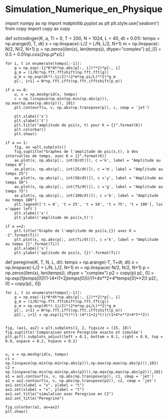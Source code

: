 # Simulation_Numerique_en_Physique

import numpy as np
import matplotlib.pyplot as plt
plt.style.use('seaborn')
from copy import copy as copy

def schrodinger(K, a, Ti = 0, T = 200, N = 1024, L = 40, dt = 0.01):
    temps = np.arange(0, T, dt)
    x = np.linspace(-L/2 + L/N, L/2, N+1)
    m = np.linspace(-N/2, N/2, N+1)
    p = np.zeros((len(x), len(temps)), dtype="complex")
    p[:,0] = 0.5 + 0.01*np.cos(2*np.pi*x/L)

    for i, t in enumerate(temps[:-1]):
        g = np.exp(-1j*K*dt*np.abs(p[:, i])**2)*p[:, i]
        g_m = (1/N)*np.fft.fftshift(np.fft.fft(g))
        p_m = np.exp(dt*(-1j/2)*(2*m*np.pi/L)**2)*g_m
        p[:, i+1] = N*np.fft.ifft(np.fft.ifftshift(p_m))

    if a == 0:
        u, v = np.meshgrid(x, temps)
        c = np.linspace(np.min(np.min(np.abs(p))), np.max(np.max(np.abs(p))), 101)
        plt.contourf(u, v, np.abs(np.transpose(p)), c, cmap = 'jet')

        plt.xlabel('x')
        plt.ylabel('t')
        plt.title("amplitude de psi(x, t) pour K = {}".format(K))
        plt.colorbar()
        plt.show()
        
    if a == 1:
        fig, ax =plt.subplots()
        fig.suptitle("Graphes de l'amplitude de psi(x,t), à des intervalles de temps, avec K = {}".format(K))
        ax.plot(x, np.abs(p[:, int(0/dt)]), c ='k', label = "Amplitude au temps 0")
        ax.plot(x, np.abs(p[:, int(25/dt)]), c ='m', label = "Amplitude au temps 25")
        ax.plot(x, np.abs(p[:, int(50/dt)]), c ='y', label = "Amplitude au temps 50")
        ax.plot(x, np.abs(p[:, int(75/dt)]), c ='g', label = "Amplitude au temps 75")
        ax.plot(x, np.abs(p[:, int(100/dt)]), c ='b', label = "Amplitude au temps 100")
        plt.legend(['t = 0', 't = 25', 't = 50', 't = 75', 't = 100'], loc ='upper left')
        plt.xlabel('x')
        plt.ylabel('amplitude de psi(x,t)')
        
    if a ==2:
        plt.title("Graphe de l'amplitude de psi(x,{}) avec K = -1".format(Ti))
        plt.plot(x, np.abs(p[:, int(Ti/dt)]), c ='k', label = "Amplitude au temps {}".format(Ti))
        plt.xlabel('x')
        plt.ylabel('aplitude de psi(x, {})'.format(Ti))
      
def peregrine(K, T, N, L, dt):
    temps = np.arange(-T, T+dt, dt)
    x = np.linspace(-L/2 + L/N, L/2, N+1)
    m = np.linspace(-N/2, N/2, N+1)
    p = np.zeros((len(x), len(temps)), dtype = "complex")
    p2 = copy(p)
    p[:, 0] = np.exp(1j*temps[0])*(1-(4*(1+2j*temps[0]))/(1+4*x**2+4*temps[0]**2))
    p2[:, 0] = copy(p[:, 0])
    
    for i, t in enumerate(temps[:-1]):
        g = np.exp(-1j*K*dt*np.abs(p[:, i])**2)*p[:, i]
        g_m = (1/N)*np.fft.fftshift(np.fft.fft(g))
        p_m = np.exp(dt*(-1j/2)*(2*m*np.pi/L)**2)*g_m
        p[:, i+1] = N*np.fft.ifft(np.fft.ifftshift(p_m))
        p2[:, i+1] = np.exp(1j*t)*(1-(4*(1+2j*t))/(1+4*x**2+4*t**2))
        
   
    fig, (ax1, ax2) = plt.subplots(1, 2, figsize = (15, 10))
    fig.suptitle('Comparaison entre Peregrine exacte et simulée')
    plt.gcf().subplots_adjust(left = 0.1, bottom = 0.1, right = 0.9, top = 0.9, wspace = 0.2, hspace = 0.2)


    u, v = np.meshgrid(x, temps)
    c1 = np.linspace(np.min(np.min(np.abs(p))),np.max(np.max(np.abs(p))),101)
    c2 = np.linspace(np.min(np.min(np.abs(p2))),np.max(np.max(np.abs(p2))),101)
    a1 = ax1.contourf(u, v, np.abs(np.transpose(p)), c1, cmap = 'jet')
    a2 = ax2.contourf(u, v, np.abs(np.transpose(p2)), c2, cmap = 'jet')
    ax1.set(xlabel = "x", ylabel = "t")
    ax2.set(xlabel = "x", ylabel = "t")
    ax1.set_title("simulation avec Peregrine en CI")
    ax2.set_title("Peregrine")

    fig.colorbar(a2, ax=ax2)
    plt.show()
